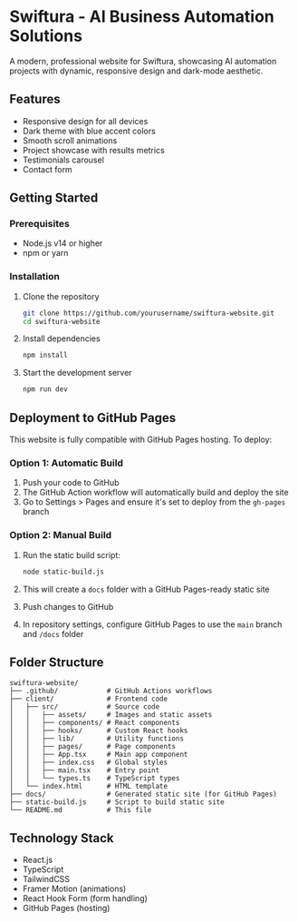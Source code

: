 # Swiftura - AI Business Automation Solutions

A modern, professional website for Swiftura, showcasing AI automation projects with dynamic, responsive design and dark-mode aesthetic.

## Features

- Responsive design for all devices
- Dark theme with blue accent colors
- Smooth scroll animations
- Project showcase with results metrics
- Testimonials carousel
- Contact form

## Getting Started

### Prerequisites

- Node.js v14 or higher
- npm or yarn

### Installation

1. Clone the repository
   ```sh
   git clone https://github.com/yourusername/swiftura-website.git
   cd swiftura-website
   ```

2. Install dependencies
   ```sh
   npm install
   ```

3. Start the development server
   ```sh
   npm run dev
   ```

## Deployment to GitHub Pages

This website is fully compatible with GitHub Pages hosting. To deploy:

### Option 1: Automatic Build

1. Push your code to GitHub
2. The GitHub Action workflow will automatically build and deploy the site
3. Go to Settings > Pages and ensure it's set to deploy from the `gh-pages` branch

### Option 2: Manual Build

1. Run the static build script:
   ```sh
   node static-build.js
   ```

2. This will create a `docs` folder with a GitHub Pages-ready static site
3. Push changes to GitHub
4. In repository settings, configure GitHub Pages to use the `main` branch and `/docs` folder

## Folder Structure

```
swiftura-website/
├── .github/            # GitHub Actions workflows
├── client/             # Frontend code
│   ├── src/            # Source code
│   │   ├── assets/     # Images and static assets
│   │   ├── components/ # React components
│   │   ├── hooks/      # Custom React hooks
│   │   ├── lib/        # Utility functions
│   │   ├── pages/      # Page components
│   │   ├── App.tsx     # Main app component
│   │   ├── index.css   # Global styles
│   │   ├── main.tsx    # Entry point
│   │   └── types.ts    # TypeScript types
│   └── index.html      # HTML template
├── docs/               # Generated static site (for GitHub Pages)
├── static-build.js     # Script to build static site
└── README.md           # This file
```

## Technology Stack

- React.js 
- TypeScript
- TailwindCSS
- Framer Motion (animations)
- React Hook Form (form handling)
- GitHub Pages (hosting)